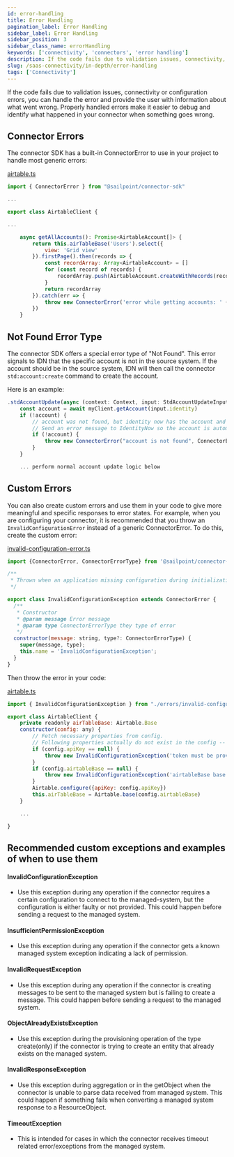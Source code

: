 ```yaml
---
id: error-handling
title: Error Handling
pagination_label: Error Handling
sidebar_label: Error Handling
sidebar_position: 3
sidebar_class_name: errorHandling
keywords: ['connectivity', 'connectors', 'error handling']
description: If the code fails due to validation issues, connectivity, or configuration errors, you can handle the error and provide the user with information about what went wrong.
slug: /saas-connectivity/in-depth/error-handling
tags: ['Connectivity']
---
```


If the code fails due to validation issues, connectivity or configuration errors, you can handle the error and provide the user with information about what went wrong. Properly handled errors make it easier to debug and identify what happened in your connector when something goes wrong.

## Connector Errors

The connector SDK has a built-in ConnectorError to use in your project to handle most generic errors:

[airtable.ts](https://github.com/sailpoint-oss/airtable-example-connector/blob/main/src/airtable.ts)

```javascript
import { ConnectorError } from "@sailpoint/connector-sdk"

...

export class AirtableClient {

...

    async getAllAccounts(): Promise<AirtableAccount[]> {
        return this.airTableBase('Users').select({
            view: 'Grid view'
        }).firstPage().then(records => {
            const recordArray: Array<AirtableAccount> = []
            for (const record of records) {
                recordArray.push(AirtableAccount.createWithRecords(record))
            }
            return recordArray
        }).catch(err => {
            throw new ConnectorError('error while getting accounts: ' + err)
        })
    }
```

## Not Found Error Type

The connector SDK offers a special error type of "Not Found". This error signals to IDN that the specific account is not in the source system. If the account should be in the source system, IDN will then call the connector ```std:account:create``` command to create the account. 

Here is an example: 

```javascript
.stdAccountUpdate(async (context: Context, input: StdAccountUpdateInput, res: Response<StdAccountUpdateOutput>) => {
    const account = await myClient.getAccount(input.identity)
    if (!account) {
        // account was not found, but identity now has the account and expects it to be there! 
        // Send an error message to IdentityNow so the account is automatically created
        if (!account) {
            throw new ConnectorError("account is not found", ConnectorErrorType.NotFound)
        }
    }

    ... perform normal account update logic below

```

## Custom Errors

You can also create custom errors and use them in your code to give more meaningful and specific responses to error states. For example, when you are configuring your connector, it is recommended that you throw an `InvalidConfigurationError` instead of a generic ConnectorError. To do this, create the custom error:

[invalid-configuration-error.ts](https://github.com/sailpoint-oss/airtable-example-connector/blob/main/src/errors/invalid-configuration-error.ts)

```javascript
import {ConnectorError, ConnectorErrorType} from '@sailpoint/connector-sdk';

/**
 * Thrown when an application missing configuration during initialization
 */

export class InvalidConfigurationException extends ConnectorError {
  /**
   * Constructor
   * @param message Error message
   * @param type ConnectorErrorType they type of error
   */
  constructor(message: string, type?: ConnectorErrorType) {
    super(message, type);
    this.name = 'InvalidConfigurationException';
  }
}
```

Then throw the error in your code:

[airtable.ts](https://github.com/sailpoint-oss/airtable-example-connector/blob/main/src/airtable.ts)

```javascript
import { InvalidConfigurationException } from "./errors/invalid-configuration-error"

export class AirtableClient {
    private readonly airTableBase: Airtable.Base
    constructor(config: any) {
        // Fetch necessary properties from config.
        // Following properties actually do not exist in the config -- it just serves as an example.
        if (config.apiKey == null) {
            throw new InvalidConfigurationException('token must be provided from config')
        }
        if (config.airtableBase == null) {
            throw new InvalidConfigurationException('airtableBase base id needed')
        }
        Airtable.configure({apiKey: config.apiKey})
        this.airTableBase = Airtable.base(config.airtableBase)
    }

    ...

}
```

## Recommended custom exceptions and examples of when to use them

#### InvalidConfigurationException
- Use this exception during any operation if the connector requires a certain configuration to connect to the managed-system, but the configuration is either faulty or not provided. This could happen before sending a request to the managed system.

#### InsufficientPermissionException
- Use this exception during any operation if the connector gets a known managed system exception indicating a lack of permission. 

#### InvalidRequestException
- Use this exception during any operation if the connector is creating messages to be sent to the managed system but is failing to create a message. This could happen before sending a request to the managed system.

#### ObjectAlreadyExistsException
- Use this exception during the provisioning operation of the type create(only) if the connector is trying to create an entity that already exists on the managed system.

#### InvalidResponseException
- Use this exception during aggregation or in the getObject when the connector is unable to parse data received from managed system. This could happen if something fails when converting a managed system response to a ResourceObject.

#### TimeoutException
- This is intended for cases in which the connector receives timeout related error/exceptions from the managed system.